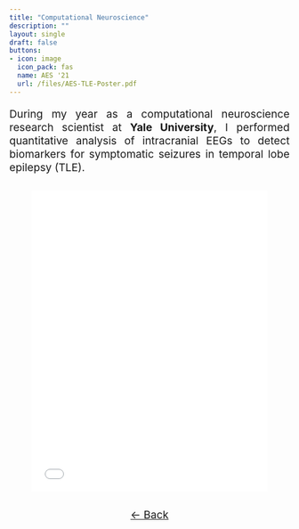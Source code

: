 ```yaml
---
title: "Computational Neuroscience"
description: ""
layout: single
draft: false
buttons:
- icon: image
  icon_pack: fas
  name: AES '21
  url: /files/AES-TLE-Poster.pdf
---
```


<!-- Main content with larger font -->
<div style="text-align: justify; font-size: 1.2rem;">

 During my year as a computational neuroscience research scientist at **Yale University**, I performed quantitative analysis of intracranial EEGs to detect biomarkers for symptomatic seizures in temporal lobe epilepsy (TLE).

<!-- Embed PDF Poster -->
<figure style="margin-top: 30px; text-align: center;">
  <iframe
    src="/files/AES-TLE-Poster.pdf"
    width="100%"
    height="540px"
    style="border: none;"
    loading="lazy">
  </iframe>
  <figcaption style="font-size: 1rem; color: gray; margin-top: 10px;">
    
  </figcaption>
</figure><!-- Back Button at the Bottom with Hover Effect -->
<div style="text-align: center; margin-top: 30px;">
  <a href="javascript:history.back()" 
     class="link dim ba br2 ph3 pv2 mb2 dib gray"
     style="transition: background-color 0.3s ease, color 0.3s ease;">
    ← Back
  </a>
</div>

